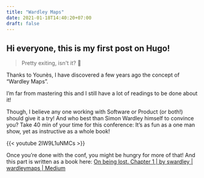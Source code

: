 ```yaml
---
title: "Wardley Maps"
date: 2021-01-18T14:40:20+07:00
draft: false
---
```


## Hi everyone, this is my first post on Hugo! 
> Pretty exiting, isn't it? <span class="emojify">🤩</span>


Thanks to Younès, I have discovered a few years ago the concept of “Wardley Maps”.

I’m far from mastering this and I still have a lot of readings to be done about it!

Though, I believe any one working with Software or Product (or both!) should give it a try! And who best than Simon Wardley himself to convince you?
Take 40 min of your time for this conference: It’s as fun as a one man show, yet as instructive as a whole book!

{{< youtube 2IW9L1uNMCs >}}

Once you’re done with the conf, you might be hungry for more of that! And this part is written as a book here: [On being lost. Chapter 1 | by swardley | wardleymaps | Medium](https://medium.com/wardleymaps/on-being-lost-2ef5f05eb1ec)

